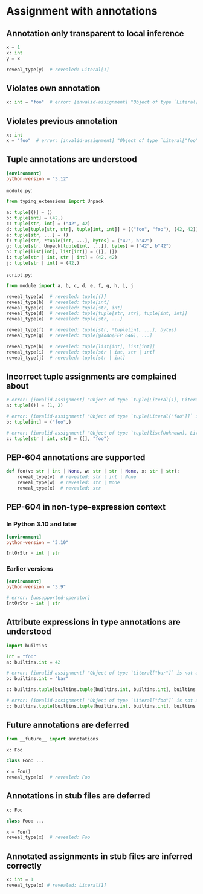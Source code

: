 # Assignment with annotations

## Annotation only transparent to local inference

```py
x = 1
x: int
y = x

reveal_type(y)  # revealed: Literal[1]
```

## Violates own annotation

```py
x: int = "foo"  # error: [invalid-assignment] "Object of type `Literal["foo"]` is not assignable to `int`"
```

## Violates previous annotation

```py
x: int
x = "foo"  # error: [invalid-assignment] "Object of type `Literal["foo"]` is not assignable to `int`"
```

## Tuple annotations are understood

```toml
[environment]
python-version = "3.12"
```

`module.py`:

```py
from typing_extensions import Unpack

a: tuple[()] = ()
b: tuple[int] = (42,)
c: tuple[str, int] = ("42", 42)
d: tuple[tuple[str, str], tuple[int, int]] = (("foo", "foo"), (42, 42))
e: tuple[str, ...] = ()
f: tuple[str, *tuple[int, ...], bytes] = ("42", b"42")
g: tuple[str, Unpack[tuple[int, ...]], bytes] = ("42", b"42")
h: tuple[list[int], list[int]] = ([], [])
i: tuple[str | int, str | int] = (42, 42)
j: tuple[str | int] = (42,)
```

`script.py`:

```py
from module import a, b, c, d, e, f, g, h, i, j

reveal_type(a)  # revealed: tuple[()]
reveal_type(b)  # revealed: tuple[int]
reveal_type(c)  # revealed: tuple[str, int]
reveal_type(d)  # revealed: tuple[tuple[str, str], tuple[int, int]]
reveal_type(e)  # revealed: tuple[str, ...]

reveal_type(f)  # revealed: tuple[str, *tuple[int, ...], bytes]
reveal_type(g)  # revealed: tuple[@Todo(PEP 646), ...]

reveal_type(h)  # revealed: tuple[list[int], list[int]]
reveal_type(i)  # revealed: tuple[str | int, str | int]
reveal_type(j)  # revealed: tuple[str | int]
```

## Incorrect tuple assignments are complained about

```py
# error: [invalid-assignment] "Object of type `tuple[Literal[1], Literal[2]]` is not assignable to `tuple[()]`"
a: tuple[()] = (1, 2)

# error: [invalid-assignment] "Object of type `tuple[Literal["foo"]]` is not assignable to `tuple[int]`"
b: tuple[int] = ("foo",)

# error: [invalid-assignment] "Object of type `tuple[list[Unknown], Literal["foo"]]` is not assignable to `tuple[str | int, str]`"
c: tuple[str | int, str] = ([], "foo")
```

## PEP-604 annotations are supported

```py
def foo(v: str | int | None, w: str | str | None, x: str | str):
    reveal_type(v)  # revealed: str | int | None
    reveal_type(w)  # revealed: str | None
    reveal_type(x)  # revealed: str
```

## PEP-604 in non-type-expression context

### In Python 3.10 and later

```toml
[environment]
python-version = "3.10"
```

```py
IntOrStr = int | str
```

### Earlier versions

<!-- snapshot-diagnostics -->

```toml
[environment]
python-version = "3.9"
```

```py
# error: [unsupported-operator]
IntOrStr = int | str
```

## Attribute expressions in type annotations are understood

```py
import builtins

int = "foo"
a: builtins.int = 42

# error: [invalid-assignment] "Object of type `Literal["bar"]` is not assignable to `int`"
b: builtins.int = "bar"

c: builtins.tuple[builtins.tuple[builtins.int, builtins.int], builtins.int] = ((42, 42), 42)

# error: [invalid-assignment] "Object of type `Literal["foo"]` is not assignable to `tuple[tuple[int, int], int]`"
c: builtins.tuple[builtins.tuple[builtins.int, builtins.int], builtins.int] = "foo"
```

## Future annotations are deferred

```py
from __future__ import annotations

x: Foo

class Foo: ...

x = Foo()
reveal_type(x)  # revealed: Foo
```

## Annotations in stub files are deferred

```pyi
x: Foo

class Foo: ...

x = Foo()
reveal_type(x)  # revealed: Foo
```

## Annotated assignments in stub files are inferred correctly

```pyi
x: int = 1
reveal_type(x) # revealed: Literal[1]
```
